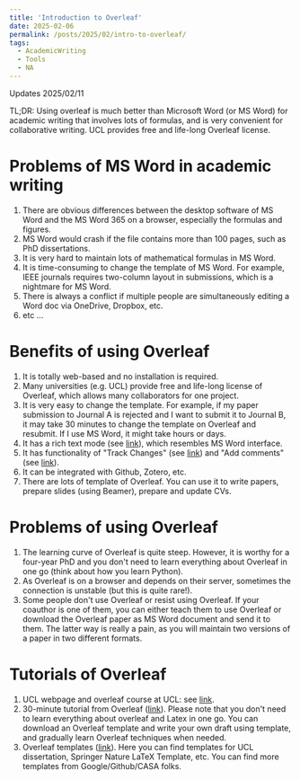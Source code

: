 ```yaml
---
title: 'Introduction to Overleaf'
date: 2025-02-06
permalink: /posts/2025/02/intro-to-overleaf/
tags:
  - AcademicWriting
  - Tools
  - NA
---
```


Updates 2025/02/11

TL;DR: Using overleaf is much better than Microsoft Word (or MS Word) for academic writing that involves lots of formulas, and is very convenient for collaborative writing. UCL provides free and life-long Overleaf license.

# Problems of MS Word in academic writing

1. There are obvious differences between the desktop software of MS Word and the MS Word 365 on a browser, especially the formulas and figures.
2. MS Word would crash if the file contains more than 100 pages, such as PhD dissertations.
3. It is very hard to maintain lots of mathematical formulas in MS Word.
4. It is time-consuming to change the template of MS Word. For example, IEEE journals requires two-column layout in submissions, which is a nightmare for MS Word.
5. There is always a conflict if multiple people are simultaneously editing a Word doc via OneDrive, Dropbox, etc.
6. etc ...

# Benefits of using Overleaf

1. It is totally web-based and no installation is required.
2. Many universities (e.g. UCL) provide free and life-long license of Overleaf, which allows many collaborators for one project.
3. It is very easy to change the template. For example, if my paper submission to Journal A is rejected and I want to submit it to Journal B, it may take 30 minutes to change the template on Overleaf and resubmit. If I use MS Word, it might take hours or days.
4. It has a rich text mode (see [link](https://www.overleaf.com/blog/the-updated-rich-text-editor-simplifies-team-collaboration)), which resembles MS Word interface.
5. It has functionality of "Track Changes" (see [link](https://www.overleaf.com/learn/how-to/Track_Changes_in_Overleaf)) and "Add comments" (see [link](https://www.overleaf.com/learn/how-to/How_to_make_comments_in_an_Overleaf_LaTeX_project)).
6. It can be integrated with Github, Zotero, etc.
7. There are lots of template of Overleaf. You can use it to write papers, prepare slides (using Beamer), prepare and update CVs.

# Problems of using Overleaf

1. The learning curve of Overleaf is quite steep. However, it is worthy for a four-year PhD and you don't need to learn everything about Overleaf in one go (think about how you learn Python).
2. As Overleaf is on a browser and depends on their server, sometimes the connection is unstable (but this is quite rare!).
3. Some people don't use Overleaf or resist using Overleaf. If your coauthor is one of them, you can either teach them to use Overleaf or download the Overleaf paper as MS Word document and send it to them. The latter way is really a pain, as you will maintain two versions of a paper in two different formats.

# Tutorials of Overleaf

1. UCL webpage and overleaf course at UCL: see [link](https://blogs.ucl.ac.uk/digital-education/2020/10/20/overleaf-now-available/). 
2. 30-minute tutorial from Overleaf ([link](https://www.overleaf.com/learn/latex/Learn_LaTeX_in_30_minutes)). Please note that you don't need to learn everything about overleaf and Latex in one go. You can download an Overleaf template and write your own draft using template, and gradually learn Overleaf techniques when needed.
3. Overleaf templates ([link](https://www.overleaf.com/latex/templates)). Here you can find templates for UCL dissertation, Springer Nature LaTeX Template, etc. You can find more templates from Google/Github/CASA folks.
